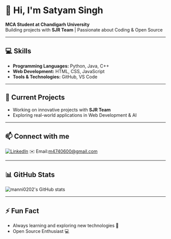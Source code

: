 # 👋 Hi, I'm Satyam Singh

**MCA Student at Chandigarh University**  
Building projects with **SJR Team** | Passionate about Coding & Open Source

---

## 💻 Skills
- **Programming Languages:** Python, Java, C++  
- **Web Development:** HTML, CSS, JavaScript  
- **Tools & Technologies:** GitHub, VS Code  


---

## 🚀 Current Projects
- Working on innovative projects with **SJR Team**  
- Exploring real-world applications in Web Development & AI

---

## 📫 Connect with me
[![LinkedIn](https://img.shields.io/badge/LinkedIn-0077B5?style=for-the-badge&logo=linkedin&logoColor=white)](https://www.linkedin.com/in/satya-singh-19252a361/) 
✉️ Email:m4740600@gmail.com

---

## 📊 GitHub Stats
![manni0202's GitHub stats](https://github-readme-stats.vercel.app/api?username=satyam0202&show_icons=true&theme=radical)

---

## ⚡ Fun Fact
- Always learning and exploring new technologies 🌟
- Open Source Enthusiast 💻
